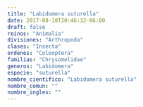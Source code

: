 ```yaml
---
title: "Labidomera suturella"
date: 2017-08-18T20:46:32-06:00
draft: false
reinos: "Animalia"
divisiones: "Arthropoda"
clases: "Insecta"
ordenes: "Coleoptera"
familias: "Chrysomelidae"
generos: "Labidomera"
especie: "suturella"
nombre_cientifico: "Labidomera suturella"
nombre_comun: ""
nombre_ingles: ""
---
```


